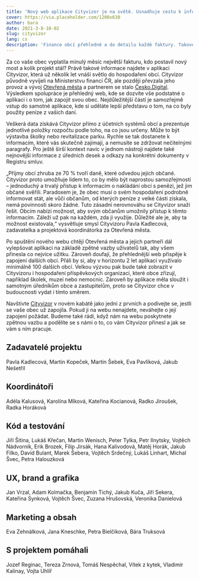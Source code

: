 ```yaml
---
title: 'Nový web aplikace Cityvizor je na světě. Usnadňuje cestu k informacím o hospodaření obcí'
cover: https://via.placeholder.com/1200x630
author: bara
date: 2021-3-8-10-02
slug: cityvizor
lang: cs
description: 'Finance obcí přehledně a do detailu každé faktury. Takové je poslání aplikace Cityvizor, jejíž provoz zajišťuje spolek Otevřená města. Ve spolupráci s Česko.Digital vznikl nový web, který má cestu k otevřeným informacím o hospodaření obcí ještě usnadnit. Co všechno se na webu a v aplikaci dozvíte?'
---
```


Za co vaše obec vyplatila minulý měsíc největší fakturu, kdo postavil nový most a kolik projekt stál? Právě takové informace najdete v aplikaci Cityvizor, která už několik let vnáší světlo do hospodaření obcí. Cityvizor původně vyvíjeli na Ministerstvu financí ČR, ale později převzala jeho provoz a vývoj [Otevřená města](https://www.otevrenamesta.cz/) a partnerem se stalo [Česko.Digital](https://cesko.digital/). Výsledkem spolupráce je přehledný web, kde se dozvíte vše podstatné o aplikaci i o tom, jak zapojit svou obec. Nejdůležitější částí je samozřejmě vstup do samotné aplikace, kde si uděláte lepší představu o tom, na co byly použity peníze z vašich daní.

Veškerá data získává Cityvizor přímo z účetních systémů obcí a prezentuje jednotlivé položky rozpočtu podle toho, na co jsou určeny. Může to být výstavba školky nebo revitalizace parku. Rychle se tak dostanete k informacím, které vás skutečně zajímají, a nemusíte se zdržovat nečitelnými paragrafy. Pro ještě širší kontext navíc v jednom nástroji najdete také nejnovější informace z úředních desek a odkazy na konkrétní dokumenty v Registru smluv.

„Příjmy obcí zhruba ze 70 % tvoří daně, které odvedou jejich občané. Cityvizor proto umožňuje lidem to, co by mělo být naprostou samozřejmostí – jednoduchý a trvalý přístup k informacím o nakládání obcí s penězi, jež jim občané svěřili. Paradoxem je, že obec musí o svém hospodaření podrobně informovat stát, ale vůči občanům, od kterých peníze z velké části získala, nemá povinnosti skoro žádné. Tuto zásadní nerovnováhu se Cityvizor snaží řešit. Obcím nabízí možnost, aby svým občanům umožnily přístup k těmto informacím. Záleží už pak na každém, zda ji využije. Důležité ale je, aby ta možnost existovala,“ vysvětluje smysl Cityvizoru Pavla Kadlecová, zadavatelka a projektová koordinátorka za Otevřená města.

Po spuštění nového webu chtějí Otevřená města a jejich partneři dál vylepšovat aplikaci na základě zpětné vazby uživatelů tak, aby všem přinesla co nejvíce užitku. Zároveň doufají, že přehlednější web přispěje k zapojení dalších obcí. Přáli by si, aby v horizontu 2 let aplikaci využívalo minimálně 100 dalších obcí. Velkou výzvou pak bude také zobrazit v Cityvizoru i hospodaření příspěvkových organizací, které obce zřizují, například školek, muzeí nebo nemocnic. Zároveň by aplikace měla sloužit i samotným úředníkům obce a zastupitelům, proto se Cityvizor chce v budoucnosti vydat i tímto směrem.

Navštivte [Cityvizor](https://www.cityvizor.cz/landing/) v novém kabátě jako jedni z prvních a podívejte se, jestli se vaše obec už zapojila. Pokud ji na webu nenajdete, neváhejte o její zapojení požádat. Budeme také rádi, když nám na webu poskytnete zpětnou vazbu a podělíte se s námi o to, co vám Cityvizor přinesl a jak se vám s ním pracuje.

## Zadavatelé projektu

Pavla Kadlecová, Martin Kopeček, Martin Šebek, Eva Pavlíková, Jakub Nešetřil

## Koordinátoři

Adéla Kalusová, Karolína Míková, Kateřina Kocianová, Radko Jiroušek, Radka Horáková

## Kód a testování

Jiří Šitina, Lukáš Křečan, Martin Wenisch, Peter Tylka, Petr Ilnytsky, Vojtěch Nádvorník, Erik Brozek, Filip Jirsák, Hana Kalivodová, Matěj Horák, Jakub Filko, David Bulant, Marek Šebera, Vojtěch Srdečný, Lukáš Linhart, Michal Švec, Petra Halouzková

## UX, brand a grafika

Jan Vrzal, Adam Kolmačka, Benjamin Tichý, Jakub Kuča, Jiří Sekera, Kateřina Synková, Vojtěch Švec, Zuzana Hrušovská, Veronika Danielová

## Marketing a obsah

Eva Zehnálková, Jana Kneschke, Petra Bielčiková, Bára Truksová

## S projektem pomáhali

Jozef Reginac, Tereza Zrnová, Tomáš Nespěchal, Vítek z kytek, Vladimír Kalinay, Vojta Uhlíř